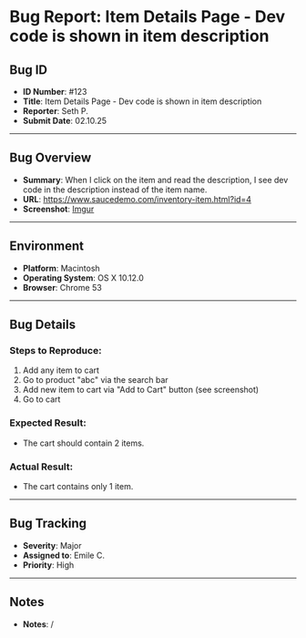 # Bug Report: Item Details Page - Dev code is shown in item description

## Bug ID
- **ID Number**: #123  
- **Title**: Item Details Page - Dev code is shown in item description
- **Reporter**: Seth P.  
- **Submit Date**: 02.10.25

---

## Bug Overview
- **Summary**: When I click on the item and read the description, I see dev code in the description instead of the item name.  
- **URL**: https://www.saucedemo.com/inventory-item.html?id=4
- **Screenshot**: [Imgur](https://imgur.com/oQfxHjJ)

---

## Environment
- **Platform**: Macintosh  
- **Operating System**: OS X 10.12.0  
- **Browser**: Chrome 53

---

## Bug Details
### Steps to Reproduce:
1. Add any item to cart  
2. Go to product "abc" via the search bar  
3. Add new item to cart via "Add to Cart" button (see screenshot)  
4. Go to cart

### Expected Result:
- The cart should contain 2 items.

### Actual Result:
- The cart contains only 1 item.

---

## Bug Tracking
- **Severity**: Major  
- **Assigned to**: Emile C.  
- **Priority**: High

---

## Notes
- **Notes**: /

